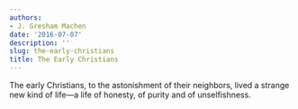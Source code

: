 ```yaml
---
authors:
- J. Gresham Machen
date: '2016-07-07'
description: ''
slug: the-early-christians
title: The Early Christians
---
```

The early Christians, to the astonishment of their neighbors, lived a strange new kind of life—a life of honesty, of purity and of unselfishness.



